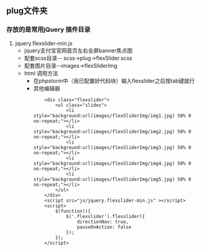 ## plug文件夹
### 存放的是常用jQuery 插件目录
1. jquery.flexslider-min.js
	* jquery支付宝官网首页左右全屏banner焦点图
	* 配套scss目录-- scss->plug->flexSlider.scss
	* 配套图片目录--images->flexSliderImg
	* html 调用方法
		* 在phpstorm中（我已配置好代码块）输入flexslider之后按tab键就行
		* 其他编辑器
			```
				<div class="flexslider">
					<ul class="slides">
						<li style="background:url(images/flexSliderImg/img1.jpg) 50% 0 no-repeat;"></li>
						<li style="background:url(images/flexSliderImg/img2.jpg) 50% 0 no-repeat;"></li>
						<li style="background:url(images/flexSliderImg/img3.jpg) 50% 0 no-repeat;"></li>
						<li style="background:url(images/flexSliderImg/img4.jpg) 50% 0 no-repeat;"></li>
						<li style="background:url(images/flexSliderImg/img5.jpg) 50% 0 no-repeat;"></li>
					</ul>
				</div>
				<script src="js/jquery.flexslider-min.js" ></script>
				<script>
					$(function(){
						$('.flexslider').flexslider({
							directionNav: true,
							pauseOnAction: false
						});
					});
				</script>
			```
